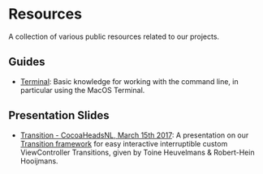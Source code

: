 # Resources

A collection of various public resources related to our projects.

## Guides

* [Terminal](Guides/terminal.md): Basic knowledge for working with the command line, in particular using the MacOS Terminal.

## Presentation Slides

* [Transition - CocoaHeadsNL, March 15th 2017](Presentation%20slides/transition_keynote_cocoaheads.pdf): A presentation on our [Transition framework](https://github.com/Touchwonders/Transition) for easy interactive interruptible custom ViewController Transitions, given by Toine Heuvelmans & Robert-Hein Hooijmans.